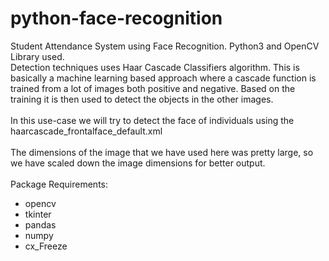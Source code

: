 # python-face-recognition
Student Attendance System using Face Recognition. Python3 and OpenCV Library used. <br>
Detection techniques uses Haar Cascade Classifiers algorithm. This is basically a machine learning based approach where a cascade function is trained from a lot of images both positive and negative. Based on the training it is then used to detect the objects in the other images. <br><br>
In this use-case we will try to detect the face of individuals using the haarcascade_frontalface_default.xml <br><br>
The dimensions of the image that we have used here was pretty large, so we have scaled down the image dimensions for better output.<br><br>
Package Requirements:
- opencv
- tkinter
- pandas
- numpy
- cx_Freeze
